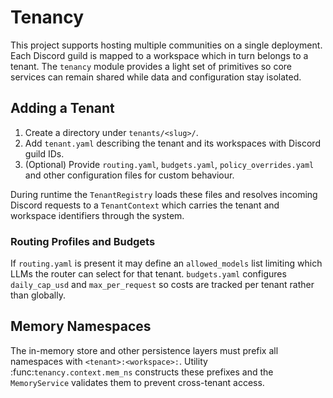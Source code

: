 # Tenancy

This project supports hosting multiple communities on a single deployment. Each
Discord guild is mapped to a workspace which in turn belongs to a tenant. The
`tenancy` module provides a light set of primitives so core services can remain
shared while data and configuration stay isolated.

## Adding a Tenant

1. Create a directory under `tenants/<slug>/`.
2. Add `tenant.yaml` describing the tenant and its workspaces with Discord guild
   IDs.
3. (Optional) Provide `routing.yaml`, `budgets.yaml`, `policy_overrides.yaml`
   and other configuration files for custom behaviour.

During runtime the `TenantRegistry` loads these files and resolves incoming
Discord requests to a `TenantContext` which carries the tenant and workspace
identifiers through the system.

### Routing Profiles and Budgets

If `routing.yaml` is present it may define an `allowed_models` list limiting
which LLMs the router can select for that tenant.  `budgets.yaml` configures
`daily_cap_usd` and `max_per_request` so costs are tracked per tenant rather
than globally.

## Memory Namespaces

The in-memory store and other persistence layers must prefix all namespaces with
`<tenant>:<workspace>:`. Utility :func:`tenancy.context.mem_ns` constructs these
prefixes and the `MemoryService` validates them to prevent cross-tenant access.
